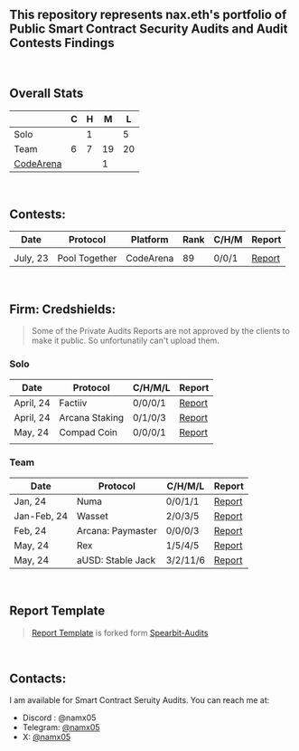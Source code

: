 <!-- # Smart Contract Audit and Finding Reports by nax.eth -->

## This repository represents nax.eth's portfolio of Public Smart Contract Security Audits and Audit Contests Findings

<br>

## Overall Stats

|                                            | C   | H   | M   | L   |
| ------------------------------------------ | --- | --- | --- | --- |
| Solo                                       |     | 1   |     | 5   |
| Team                                       | 6   | 7   | 19  | 20  |
| [CodeArena](https://code4rena.com/@namx05) |     |     | 1   |     |

<!--
| [Sherlock](https://sherlock.xyz/)          |     |     |     |     |     |
| [CodeHawks](https://www.codehawks.com/)    |     |     |     |     |     |
| Private                                   |     |     |     |     |     |
-->

<br>

## Contests:

| Date     | Protocol      | Platform  | Rank | C/H/M | Report                            |
| -------- | ------------- | --------- | ---- | ----- | --------------------------------- |
|          |               |           |      |       |                                   |
| July, 23 | Pool Together | CodeArena | 89   | 0/0/1 | [Report](solo/C4/PoolTogether.md) |

<br>

## Firm: Credshields:

> Some of the Private Audits Reports are not approved by the clients to make it public. So unfortunatily can't upload them.

### Solo

<!-- |                   |                   |         | [Report]()                                                                                       | -->

| Date      | Protocol       | C/H/M/L | Report                                                                                                            |
| --------- | -------------- | ------- | ----------------------------------------------------------------------------------------------------------------- |
| April, 24 | Factiiv        | 0/0/0/1 | [Report](https://github.com/Credshields/audit-reports/blob/master/Factiiv_Token_Final_Audit_Report.pdf)           |
| April, 24 | Arcana Staking | 0/1/0/3 | [Report](https://github.com/Credshields/audit-reports/blob/master/Arcana_Staking_Contract_Final_Audit_Report.pdf) |
| May, 24   | Compad Coin    | 0/0/0/1 | [Report](https://github.com/Credshields/audit-reports/blob/master/Compad_Coin_Final_Audit_Report.pdf)             |
|           |                |         |                                                                                                                   |

### Team

<!-- |                   |                   |         | [Report]()                                                                                       | -->

| Date        | Protocol          | C/H/M/L  | Report                                                                                                 |
| ----------- | ----------------- | -------- | ------------------------------------------------------------------------------------------------------ |
| Jan, 24     | Numa              | 0/0/1/1  | [Report](https://github.com/Credshields/audit-reports/blob/master/Numa_Final_Audit_Report.pdf)         |
| Jan-Feb, 24 | Wasset            | 2/0/3/5  | [Report](https://github.com/Credshields/audit-reports/blob/master/Wasset_Final_Audit_Report.pdf)       |
| Feb, 24     | Arcana: Paymaster | 0/0/0/3  | [Report](https://github.com/Credshields/audit-reports/blob/master/Arcana_PayMaster_Final_Report.pdf)   |
| May, 24     | Rex               | 1/5/4/5  | [Report](https://github.com/Credshields/audit-reports/blob/master/Rex_Exchange_Final_Audit_Report.pdf) |
| May, 24     | aUSD: Stable Jack | 3/2/11/6 | [Report](https://github.com/Credshields/audit-reports/blob/master/aUSD_SC_Final_Audit_Report.pdf)      |

<br>

## Report Template

> [Report Template](Report_Template.md) is forked form [Spearbit-Audits](https://github.com/spearbit-audits/report-template/blob/main/report.md)

<br>

## Contacts:

I am available for Smart Contract Seruity Audits. You can reach me at:

- Discord : @namx05
- Telegram: [@namx05](https://t.me/namx05)
- X: [@namx05](https://twitter.com/namx05)

